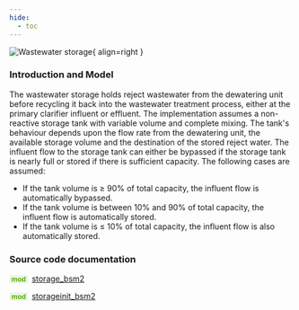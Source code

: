 ```yaml
---
hide:
  - toc
---
```


![Wastewater storage](https://gitlab.rrze.fau.de/evt/klaeffizient/bsm2-python/-/raw/doc_new2/docs/assets/.icons/bsm2python/wastewater-storage.svg){ align=right }
<!-- TODO: change link to main branch before merging -->

### Introduction and Model

The wastewater storage holds reject wastewater from the dewatering unit before recycling it back into the wastewater treatment process, either at the primary clarifier influent or effluent. The implementation assumes a non-reactive storage tank with variable volume and complete mixing. The tank's behaviour depends upon the flow rate from the dewatering unit, the available storage volume and the destination of the stored reject water. The influent flow to the storage tank can either be bypassed if the storage tank is nearly full or stored if there is sufficient capacity. The following cases are assumed:

- If the tank volume is $\ge$ 90% of total capacity, the influent flow is automatically bypassed.
- If the tank volume is between 10% and 90% of total capacity, the influent flow is automatically stored.
- If the tank volume is $\le$ 10% of total capacity, the influent flow is also automatically stored.


### Source code documentation

<span style=
  "color: #5cad0f;
  font-weight: bold;
  font-size: .85em;
  background-color: #5cad0f1a;
  padding: 0 .3em;
  border-radius: .1rem;
  margin-right: 0.2rem;">
mod</span> [storage_bsm2](/reference/bsm2_python/bsm2/storage_bsm2)

<span style=
  "color: #5cad0f;
  font-weight: bold;
  font-size: .85em;
  background-color: #5cad0f1a;
  padding: 0 .3em;
  border-radius: .1rem;
  margin-right: 0.2rem;">
mod</span> [storageinit_bsm2](/reference/bsm2_python/bsm2/init/storageinit_bsm2)

[^1]: [Benchmarking of Control Strategies for Wastewater Treatment Plants](https://iwaponline.com/ebooks/book-pdf/650794/wio9781780401171.pdf), chap. 4.2.4.5 Reject water storage tank
[^2]: [Benchmark Simulation Model no. 2 (BSM2)](http://iwa-mia.org/wp-content/uploads/2022/09/TR3_BSM_TG_Tech_Report_no_3_BSM2_General_Description.pdf), chap. 6. Modeling of the reject water storage tank
